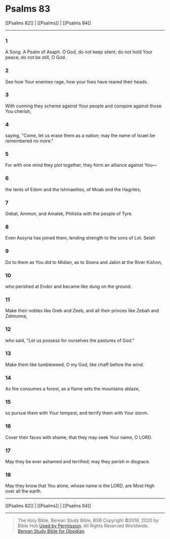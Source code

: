 # Psalms 83

[[Psalms 82]] | [[Psalms]] | [[Psalms 84]]

---

### 1
A Song. A Psalm of Asaph. O God, do not keep silent; do not hold Your peace; do not be still, O God.

### 2
See how Your enemies rage, how your foes have reared their heads.

### 3
With cunning they scheme against Your people and conspire against those You cherish,

### 4
saying, "Come, let us erase them as a nation; may the name of Israel be remembered no more."

### 5
For with one mind they plot together, they form an alliance against You—

### 6
the tents of Edom and the Ishmaelites, of Moab and the Hagrites,

### 7
Gebal, Ammon, and Amalek, Philistia with the people of Tyre.

### 8
Even Assyria has joined them, lending strength to the sons of Lot. Selah

### 9
Do to them as You did to Midian, as to Sisera and Jabin at the River Kishon,

### 10
who perished at Endor and became like dung on the ground.

### 11
Make their nobles like Oreb and Zeeb, and all their princes like Zebah and Zalmunna,

### 12
who said, "Let us possess for ourselves the pastures of God."

### 13
Make them like tumbleweed, O my God, like chaff before the wind.

### 14
As fire consumes a forest, as a flame sets the mountains ablaze,

### 15
so pursue them with Your tempest, and terrify them with Your storm.

### 16
Cover their faces with shame, that they may seek Your name, O LORD.

### 17
May they be ever ashamed and terrified; may they perish in disgrace.

### 18
May they know that You alone, whose name is the LORD, are Most High over all the earth.

---

[[Psalms 82]] | [[Psalms]] | [[Psalms 84]]

---

> The Holy Bible, Berean Study Bible, BSB
> Copyright &copy;2016, 2020 by Bible Hub
> [Used by Permission](https://berean.bible/terms.htm). All Rights Reserved Worldwide.
> [Berean Study Bible for Obsidian](https://github.com/gapmiss/berean-study-bible-for-obsidian)

